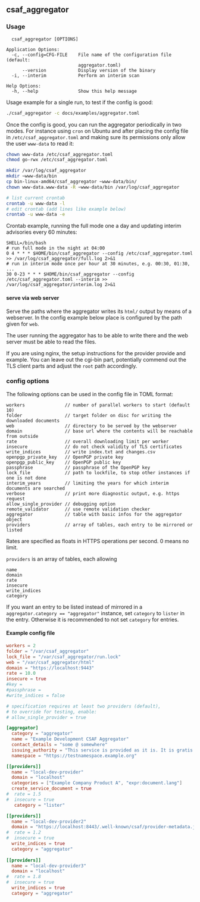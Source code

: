 ## csaf_aggregator

### Usage

```
  csaf_aggregator [OPTIONS]

Application Options:
  -c, --config=CFG-FILE    File name of the configuration file (default:
                           aggregator.toml)
      --version            Display version of the binary
  -i, --interim            Perform an interim scan

Help Options:
  -h, --help               Show this help message
```

Usage example for a single run, to test if the config is good:
```bash
./csaf_aggregator -c docs/examples/aggregator.toml
```

Once the config is good, you can run the aggregator periodically
in two modes. For instance using `cron` on Ubuntu and after placing
the config file in `/etc/csaf_aggregator.toml` and making sure
its permissions only allow the user `www-data` to read it:

```bash
chown www-data /etc/csaf_aggregator.toml
chmod go-rwx /etc/csaf_aggregator.toml

mkdir /var/log/csaf_aggregator
mkdir ~www-data/bin
cp bin-linux-amd64/csaf_aggregator ~www-data/bin/
chown www-data.www-data -R ~www-data/bin /var/log/csaf_aggregator

# list current crontab
crontab -u www-data -l
# edit crontab (add lines like example below)
crontab -u www-data -e
```

Crontab example, running the full mode one a day and updating
interim advisories every 60 minutes:

```crontab
SHELL=/bin/bash
# run full mode in the night at 04:00
0 4 * * * $HOME/bin/csaf_aggregator --config /etc/csaf_aggregator.toml >> /var/log/csaf_aggregator/full.log 2>&1
# run in interim mode once per hour at 30 minutes, e.g. 00:30, 01:30, ...
30 0-23 * * * $HOME/bin/csaf_aggregator --config /etc/csaf_aggregator.toml --interim >> /var/log/csaf_aggregator/interim.log 2>&1
```


#### serve via web server

Serve the paths where the aggregator writes its `html/` output
by means of a webserver.
In the config example below place is configured by the path given for `web`.

The user running the aggregator has to be able to write there
and the web server must be able to read the files.

If you are using nginx, the setup instructions for the provider provide
and example. You can leave out the cgi-bin part,
potentially commend out the TLS client parts and
adjust the `root` path accordingly.


### config options

The following options can be used in the config file in TOML format:

```
workers               // number of parallel workers to start (default 10)
folder                // target folder on disc for writing the downloaded documents
web                   // directory to be served by the webserver
domain                // base url where the contents will be reachable from outside
rate                  // overall downloading limit per worker
insecure              // do not check validity of TLS certificates
write_indices         // write index.txt and changes.csv
openpgp_private_key   // OpenPGP private key
openpgp_public_key    // OpenPGP public key
passphrase            // passphrase of the OpenPGP key
lock_file             // path to lockfile, to stop other instances if one is not done
interim_years         // limiting the years for which interim documents are searched
verbose               // print more diagnostic output, e.g. https request
allow_single_provider // debugging option
remote_validator      // use remote validation checker
aggregator            // table with basic infos for the aggregator object
providers             // array of tables, each entry to be mirrored or listed
```

Rates are specified as floats in HTTPS operations per second.
0 means no limit.

`providers` is an array of tables, each allowing
```
name
domain
rate
insecure
write_indices
category
```

If you want an entry to be listed instead of mirrored
in a `aggregator.category == "aggregator"` instance,
set `category` to `lister` in the entry.
Otherwise it is recommended to not set `category` for entries.

#### Example config file
<!-- MARKDOWN-AUTO-DOCS:START (CODE:src=../docs/examples/aggregator.toml) -->
<!-- The below code snippet is automatically added from ../docs/examples/aggregator.toml -->
```toml
workers = 2
folder = "/var/csaf_aggregator"
lock_file = "/var/csaf_aggregator/run.lock"
web = "/var/csaf_aggregator/html"
domain = "https://localhost:9443"
rate = 10.0
insecure = true
#key =
#passphrase =
#write_indices = false

# specification requires at least two providers (default),
# to override for testing, enable:
# allow_single_provider = true

[aggregator]
  category = "aggregator"
  name = "Example Development CSAF Aggregator"
  contact_details = "some @ somewhere"
  issuing_authority = "This service is provided as it is. It is gratis for everybody."
  namespace = "https://testnamespace.example.org"

[[providers]]
  name = "local-dev-provider"
  domain = "localhost"
  categories = ["Example Company Product A", "expr:document.lang"]
  create_service_document = true
#  rate = 1.5
#  insecure = true
   category = "lister"

[[providers]]
  name = "local-dev-provider2"
  domain = "https://localhost:8443/.well-known/csaf/provider-metadata.json"
#  rate = 1.2
#  insecure = true
  write_indices = true
  category = "aggregator"
  
[[providers]]
  name = "local-dev-provider3"
  domain = "localhost"
#  rate = 1.8
#  insecure = true
  write_indices = true
  category = "aggregator"
```
<!-- MARKDOWN-AUTO-DOCS:END -->
